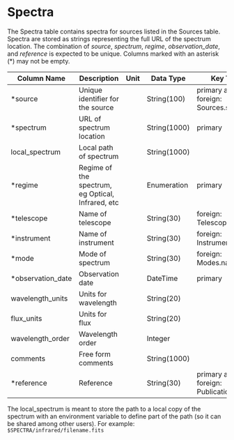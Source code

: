 # Spectra

The Spectra table contains spectra for sources listed in the Sources table.
Spectra are stored as strings representing the full URL of the spectrum location.
The combination of *source*, *spectrum*, *regime*, *observation_date*, and *reference* is expected to be unique.
Columns marked with an asterisk (*) may not be empty.

| Column Name | Description  | Unit  | Data Type | Key Type  |
|---|---|---|---|---|
| *source           | Unique identifier for the source |   | String(100)  | primary and foreign: Sources.source   |
| *spectrum          | URL of spectrum location |   | String(1000) | primary |
| local_spectrum    | Local path of spectrum   |   | String(1000) |  |
| *regime            | Regime of the spectrum, eg Optical, Infrared, etc |  | Enumeration | primary |
| *telescope         | Name of telescope |  | String(30)  | foreign: Telescopes.name |
| *instrument        | Name of instrument |  | String(30)  | foreign: Instruments.name |
| *mode              | Mode of spectrum  |  | String(30)  | foreign: Modes.name |
| *observation_date  | Observation date  |  | DateTime    | primary |
| wavelength_units  | Units for wavelength | | String(20) | |
| flux_units        | Units for flux   | | String(20) | |
| wavelength_order  | Wavelength order | | Integer | |
| comments          | Free form comments |   | String(1000) |   |
| *reference        | Reference |   | String(30) | primary and foreign: Publications.name |

The local_spectrum is meant to store the path to a local copy of the spectrum with an 
environment variable to define part of the path (so it can be shared among other users). 
For example: `$SPECTRA/infrared/filename.fits`
